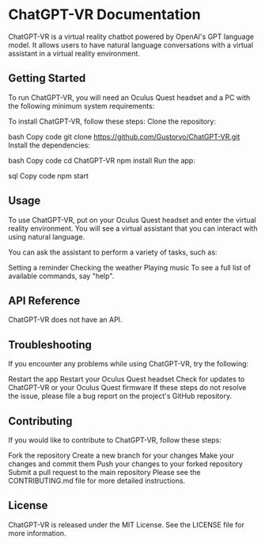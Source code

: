 # ChatGPT-VR Documentation
ChatGPT-VR is a virtual reality chatbot powered by OpenAI's GPT language model. It allows users to have natural language conversations with a virtual assistant in a virtual reality environment.

## Getting Started
To run ChatGPT-VR, you will need an Oculus Quest headset and a PC with the following minimum system requirements:

To install ChatGPT-VR, follow these steps:
Clone the repository:

bash
Copy code
git clone https://github.com/Gustorvo/ChatGPT-VR.git
Install the dependencies:

bash
Copy code
cd ChatGPT-VR
npm install
Run the app:

sql
Copy code
npm start
## Usage
To use ChatGPT-VR, put on your Oculus Quest headset and enter the virtual reality environment. You will see a virtual assistant that you can interact with using natural language.

You can ask the assistant to perform a variety of tasks, such as:

Setting a reminder
Checking the weather
Playing music
To see a full list of available commands, say "help".

## API Reference
ChatGPT-VR does not have an API.

## Troubleshooting
If you encounter any problems while using ChatGPT-VR, try the following:

Restart the app
Restart your Oculus Quest headset
Check for updates to ChatGPT-VR or your Oculus Quest firmware
If these steps do not resolve the issue, please file a bug report on the project's GitHub repository.

## Contributing
If you would like to contribute to ChatGPT-VR, follow these steps:

Fork the repository
Create a new branch for your changes
Make your changes and commit them
Push your changes to your forked repository
Submit a pull request to the main repository
Please see the CONTRIBUTING.md file for more detailed instructions.

## License
ChatGPT-VR is released under the MIT License. See the LICENSE file for more information.
